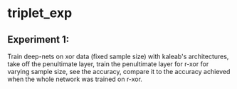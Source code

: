 # triplet_exp
## Experiment 1:
Train deep-nets on xor data (fixed sample size) with kaleab's architectures, take off the penultimate layer, train the penultimate layer for r-xor for varying sample size, see the accuracy, compare it to the accuracy achieved when the whole network was trained on r-xor.
